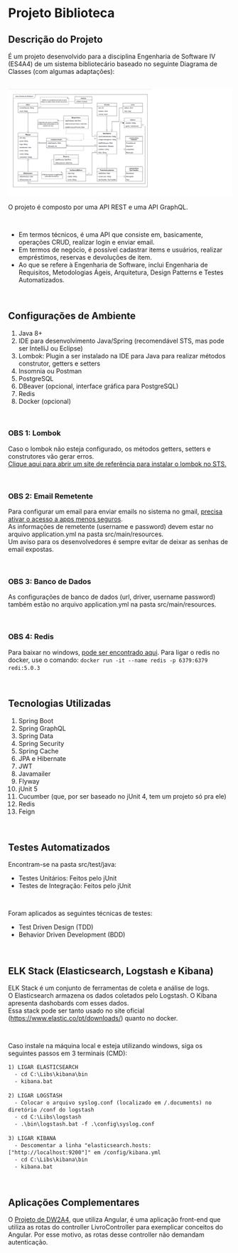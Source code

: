 # Projeto Biblioteca

## Descrição do Projeto

É um projeto desenvolvido para a disciplina Engenharia de Software IV (ES4A4) de um sistema bibliotecário baseado no seguinte Diagrama de Classes (com algumas adaptações):

<br>
<img src="/.documents/Diagrama de Classes - Sistema Biblioteca.png">
<br>

O projeto é composto por uma API REST e uma API GraphQL.

<br>

- Em termos técnicos, é uma API que consiste em, basicamente, operações CRUD, realizar login e enviar email.
- Em termos de negócio, é possível cadastrar items e usuários, realizar empréstimos, reservas e devoluções de item.
- Ao que se refere à Engenharia de Software, inclui Engenharia de Requisitos, Metodologias Ágeis, Arquitetura, Design Patterns e Testes Automatizados.

<br>

## Configurações de Ambiente

1. Java 8+
2. IDE para desenvolvimento Java/Spring (recomendável STS, mas pode ser IntelliJ ou Eclipse)
3. Lombok: Plugin a ser instalado na IDE para Java para realizar métodos construtor, getters e setters
4. Insomnia ou Postman
5. PostgreSQL
6. DBeaver (opcional, interface gráfica para PostgreSQL)
7. Redis
8. Docker (opcional)

<br>

### OBS 1: Lombok
Caso o lombok não esteja configurado, os métodos getters, setters e construtores vão gerar erros.
<br>
[Clique aqui para abrir um site de referência para instalar o lombok no STS.](https://dicasdejava.com.br/como-configurar-o-lombok-no-eclipse/)

<br>

### OBS 2: Email Remetente
Para configurar um email para enviar emails no sistema no gmail, [precisa ativar o acesso a apps menos seguros](https://myaccount.google.com/lesssecureapps).
<br>
As informações de remetente (username e password) devem estar no arquivo application.yml na pasta src/main/resources.
<br>
Um aviso para os desenvolvedores é sempre evitar de deixar as senhas de email expostas.

<br>

### OBS 3: Banco de Dados
As configurações de banco de dados (url, driver, username password) também estão no arquivo application.yml na pasta src/main/resources.

<br>

### OBS 4: Redis
Para baixar no windows, [pode ser encontrado aqui](https://github.com/MSOpenTech/redis/archive/2.6.zip).
Para ligar o redis no docker, use o comando: `docker run -it --name redis -p 6379:6379 redi:5.0.3`

<br>

## Tecnologias Utilizadas

1. Spring Boot
2. Spring GraphQL
3. Spring Data
4. Spring Security
5. Spring Cache
6. JPA e Hibernate
7. JWT
8. Javamailer
9. Flyway
10. jUnit 5
11. Cucumber (que, por ser baseado no jUnit 4, tem um projeto só pra ele)
12. Redis
13. Feign

<br>

## Testes Automatizados

Encontram-se na pasta src/test/java:
- Testes Unitários: Feitos pelo jUnit
- Testes de Integração: Feitos pelo jUnit

<br>

Foram aplicados as seguintes técnicas de testes:
- Test Driven Design (TDD)
- Behavior Driven Development (BDD)

<br>

## ELK Stack (Elasticsearch, Logstash e Kibana)
ELK Stack é um conjunto de ferramentas de coleta e análise de logs. <br>
O Elasticsearch armazena os dados coletados pelo Logstash. O Kibana apresenta dashobards com esses dados. <br>
Essa stack pode ser tanto usado no site oficial (https://www.elastic.co/pt/downloads/) quanto no docker.

<br>

Caso instale na máquina local e esteja utilizando windows, siga os seguintes passos em 3 terminais (CMD):

```
1) LIGAR ELASTICSEARCH
  - cd C:\Libs\kibana\bin
  - kibana.bat

2) LIGAR LOGSTASH
  - Colocar o arquivo syslog.conf (localizado em /.documents) no diretório /conf do logstash
  - cd C:\Libs\logstash
  - .\bin\logstash.bat -f .\config\syslog.conf

3) LIGAR KIBANA
  - Descomentar a linha "elasticsearch.hosts: ["http://localhost:9200"]" em /config/kibana.yml
  - cd C:\Libs\kibana\bin
  - kibana.bat
```

<br>

## Aplicações Complementares

O [Projeto de DW2A4](https://github.com/leonarita/ProjetoDW2A4/tree/master/EXAMPLE01), que utiliza Angular, é uma aplicação front-end que utiliza as rotas do controller LivroController para exemplicar conceitos do Angular. Por esse motivo, as rotas desse controller não demandam autenticação.



